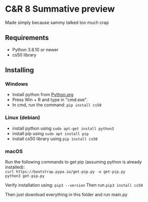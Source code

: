 
# C&R 8 Summative preview
Made simply because sammy talked too much crap
## Requirements

 - Python 3.8.10 or newer
 - cs50 library

## Installing
### Windows

 - Install python from [Python.org](https://www.python.org/)
 - Press Win + R and type in "cmd.exe".
 - In cmd, run the command: `pip install cs50`

### Linux (debian)
- install python using `sudo apt-get install python3`
- install pip using `sudo apt install pip`
- install cs50 library using `pip install cs50`

### macOS
Run the following commands to get pip (assuming python is already installed):\
	`curl https://bootstrap.pypa.io/get-pip.py -o get-pip.py`\
	`python3 get-pip.py`

Verify installation using: `pip3 --version`
Then run `pip3 install cs50`

Then just download everything in this folder and run main.py

